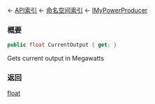 ← [API索引](Api-Index) ← [命名空间索引](Namespace-Index) ← [IMyPowerProducer](Sandbox.ModAPI.Ingame.IMyPowerProducer)

### 概要

```csharp
public float CurrentOutput { get; }
```

Gets current output in Megawatts

### 返回

[float](https://docs.microsoft.com/en-us/dotnet/api/System.Single?view=netframework-4.6)

